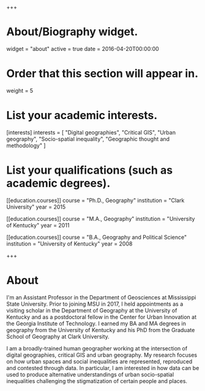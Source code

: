 +++
# About/Biography widget.
widget = "about"
active = true
date = 2016-04-20T00:00:00

# Order that this section will appear in.
weight = 5

# List your academic interests.
[interests]
  interests = [
    "Digital geographies",
    "Critical GIS",
    "Urban geography",
    "Socio-spatial inequality",
    "Geographic thought and methodology"
  ]

# List your qualifications (such as academic degrees).
[[education.courses]]
  course = "Ph.D., Geography"
  institution = "Clark University"
  year = 2015

[[education.courses]]
  course = "M.A., Geography"
  institution = "University of Kentucky"
  year = 2011

[[education.courses]]
  course = "B.A., Geography and Political Science"
  institution = "University of Kentucky"
  year = 2008
 
+++

# About

I'm an Assistant Professor in the Department of Geosciences at Mississippi State University. Prior to joining MSU in 2017, I held appointments as a visiting scholar in the Department of Geography at the University of Kentucky and as a postdoctoral fellow in the Center for Urban Innovation at the Georgia Institute of Technology. I earned my BA and MA degrees in geography from the University of Kentucky and his PhD from the Graduate School of Geography at Clark University.

I am a broadly-trained human geographer working at the intersection of digital geographies, critical GIS and urban geography. My research focuses on how urban spaces and social inequalities are represented, reproduced and contested through data. In particular, I am interested in how data can be used to produce alternative understandings of urban socio-spatial inequalities challenging the stigmatization of certain people and places. 
 
